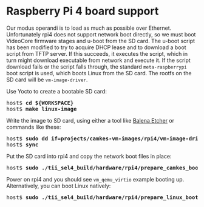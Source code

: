 # Raspberry Pi 4 board support

Our modus operandi is to load as much as possible over Ethernet. Unfortunately rpi4 does
not support network boot directly, so we must boot VideoCore firmware stages and u-boot
from the SD card. The u-boot script has been modified to try to acquire DHCP lease and to
download a boot script from TFTP server. If this succeeds, it executes the script, which
in turn might download executable from network and execute it. If the script download fails
or the script falls through, the standard `meta-raspberrypi` boot script is used, which
boots Linux from the SD card. The rootfs on the SD card will be `vm-image-driver`.
 
Use Yocto to create a bootable SD card:

<pre>
host$ <b>cd ${WORKSPACE}</b>
host$ <b>make linux-image</b>
</pre>

Write the image to SD card, using either a tool like [Balena Etcher](https://github.com/balena-io/balena-cli) or commands like these:

<pre>
host$ <b>sudo dd if=projects/camkes-vm-images/rpi4/vm-image-driver.sdcard of=/dev/<i>your-SD-card-device</i> bs=1M</b>
host$ <b>sync</b>
</pre>

Put the SD card into rpi4 and copy the network boot files in place:

<pre>
host$ <b>sudo ./tii_sel4_build/hardware/rpi4/prepare_camkes_boot.sh vm_qemu_virtio</b>
</pre>

Power on rpi4 and you should see `vm_qemu_virtio` example booting up.
Alternatively, you can boot Linux natively:

<pre>
host$ <b>sudo ./tii_sel4_build/hardware/rpi4/prepare_linux_boot.sh</b>
</pre>
